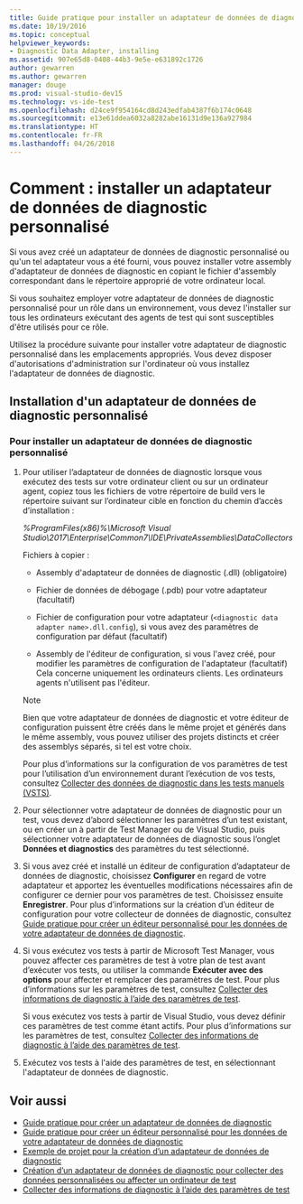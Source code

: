 ```yaml
---
title: Guide pratique pour installer un adaptateur de données de diagnostic personnalisé dans Visual Studio
ms.date: 10/19/2016
ms.topic: conceptual
helpviewer_keywords:
- Diagnostic Data Adapter, installing
ms.assetid: 907e65d8-0408-44b3-9e5e-e631892c1726
author: gewarren
ms.author: gewarren
manager: douge
ms.prod: visual-studio-dev15
ms.technology: vs-ide-test
ms.openlocfilehash: d24ce9f954164cd8d243edfab4387f6b174c0648
ms.sourcegitcommit: e13e61ddea6032a8282abe16131d9e136a927984
ms.translationtype: HT
ms.contentlocale: fr-FR
ms.lasthandoff: 04/26/2018
---
```

# <a name="how-to-install-a-custom-diagnostic-data-adapter"></a>Comment : installer un adaptateur de données de diagnostic personnalisé

Si vous avez créé un adaptateur de données de diagnostic personnalisé ou qu'un tel adaptateur vous a été fourni, vous pouvez installer votre assembly d'adaptateur de données de diagnostic en copiant le fichier d'assembly correspondant dans le répertoire approprié de votre ordinateur local.

 Si vous souhaitez employer votre adaptateur de données de diagnostic personnalisé pour un rôle dans un environnement, vous devez l'installer sur tous les ordinateurs exécutant des agents de test qui sont susceptibles d'être utilisés pour ce rôle.

 Utilisez la procédure suivante pour installer votre adaptateur de diagnostic personnalisé dans les emplacements appropriés. Vous devez disposer d'autorisations d'administration sur l'ordinateur où vous installez l'adaptateur de données de diagnostic.

## <a name="installing-a-custom-diagnostic-data-adapter"></a>Installation d'un adaptateur de données de diagnostic personnalisé

### <a name="to-install-a-custom-diagnostic-data-adapter"></a>Pour installer un adaptateur de données de diagnostic personnalisé

1.  Pour utiliser l’adaptateur de données de diagnostic lorsque vous exécutez des tests sur votre ordinateur client ou sur un ordinateur agent, copiez tous les fichiers de votre répertoire de build vers le répertoire suivant sur l’ordinateur cible en fonction du chemin d’accès d’installation :

     *%ProgramFiles(x86)%\Microsoft Visual Studio\2017\Enterprise\Common7\IDE\PrivateAssemblies\DataCollectors*

     Fichiers à copier :

    -   Assembly d'adaptateur de données de diagnostic (.dll) (obligatoire)

    -   Fichier de données de débogage (.pdb) pour votre adaptateur (facultatif)

    -   Fichier de configuration pour votre adaptateur (`<diagnostic data adapter name>.dll.config`), si vous avez des paramètres de configuration par défaut (facultatif)

    -   Assembly de l'éditeur de configuration, si vous l'avez créé, pour modifier les paramètres de configuration de l'adaptateur (facultatif) Cela concerne uniquement les ordinateurs clients. Les ordinateurs agents n'utilisent pas l'éditeur.

    > [!NOTE]
    > Bien que votre adaptateur de données de diagnostic et votre éditeur de configuration puissent être créés dans le même projet et générés dans le même assembly, vous pouvez utiliser des projets distincts et créer des assemblys séparés, si tel est votre choix.

     Pour plus d’informations sur la configuration de vos paramètres de test pour l’utilisation d’un environnement durant l’exécution de vos tests, consultez [Collecter des données de diagnostic dans les tests manuels (VSTS)](/vsts/manual-test/mtm/collect-more-diagnostic-data-in-manual-tests).

2.  Pour sélectionner votre adaptateur de données de diagnostic pour un test, vous devez d’abord sélectionner les paramètres d’un test existant, ou en créer un à partir de Test Manager ou de Visual Studio, puis sélectionner votre adaptateur de données de diagnostic sous l’onglet **Données et diagnostics** des paramètres du test sélectionné.

3.  Si vous avez créé et installé un éditeur de configuration d’adaptateur de données de diagnostic, choisissez **Configurer** en regard de votre adaptateur et apportez les éventuelles modifications nécessaires afin de configurer ce dernier pour vos paramètres de test. Choisissez ensuite **Enregistrer**. Pour plus d’informations sur la création d’un éditeur de configuration pour votre collecteur de données de diagnostic, consultez [Guide pratique pour créer un éditeur personnalisé pour les données de votre adaptateur de données de diagnostic](../test/how-to-create-a-custom-editor-for-data-for-your-diagnostic-data-adapter.md).

4.  Si vous exécutez vos tests à partir de Microsoft Test Manager, vous pouvez affecter ces paramètres de test à votre plan de test avant d’exécuter vos tests, ou utiliser la commande **Exécuter avec des options** pour affecter et remplacer des paramètres de test. Pour plus d’informations sur les paramètres de test, consultez [Collecter des informations de diagnostic à l’aide des paramètres de test](../test/collect-diagnostic-information-using-test-settings.md).

     Si vous exécutez vos tests à partir de Visual Studio, vous devez définir ces paramètres de test comme étant actifs. Pour plus d’informations sur les paramètres de test, consultez [Collecter des informations de diagnostic à l’aide des paramètres de test](../test/collect-diagnostic-information-using-test-settings.md).

5.  Exécutez vos tests à l'aide des paramètres de test, en sélectionnant l'adaptateur de données de diagnostic.

## <a name="see-also"></a>Voir aussi

- [Guide pratique pour créer un adaptateur de données de diagnostic](../test/how-to-create-a-diagnostic-data-adapter.md)
- [Guide pratique pour créer un éditeur personnalisé pour les données de votre adaptateur de données de diagnostic](../test/how-to-create-a-custom-editor-for-data-for-your-diagnostic-data-adapter.md)
- [Exemple de projet pour la création d’un adaptateur de données de diagnostic](../test/sample-project-for-creating-a-diagnostic-data-adapter.md)
- [Création d’un adaptateur de données de diagnostic pour collecter des données personnalisées ou affecter un ordinateur de test](../test/create-a-diagnostic-data-adapter-to-collect-custom-data-or-affect-a-test-machine.md)
- [Collecter des informations de diagnostic à l’aide des paramètres de test](../test/collect-diagnostic-information-using-test-settings.md)